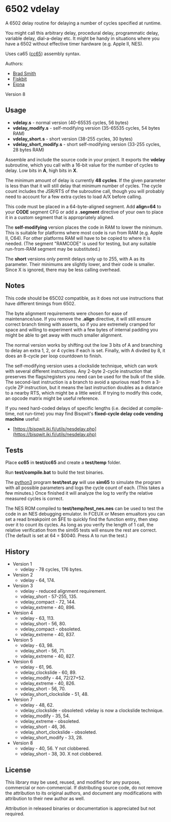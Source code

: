 # 6502 vdelay

A 6502 delay routine for delaying a number of cycles specified at runtime.

You might call this arbitrary delay, procedural delay, programmatic delay, variable delay, dial-a-delay etc.
 It might be handy in situations where you have a 6502 without effective timer hardware (e.g. Apple II, NES).

Uses ca65 ([cc65](https://cc65.github.io/)) assembly syntax.

Authors:
* [Brad Smith](http://rainwarrior.ca)
* [Fiskbit](https://forums.nesdev.com/viewtopic.php?p=257651#p257651)
* [Ejona](http://forums.nesdev.com/viewtopic.php?p=258154#p258154)

Version 8

## Usage

* **vdelay.s** - normal version (40-65535 cycles, 56 bytes)
* **vdelay_modify.s** - self-modifying version (35-65535 cycles, 54 bytes RAM)
* **vdelay_short.s** - short version (38-255 cycles, 30 bytes)
* **vdelay_short_modify.s** - short self-modifying version (33-255 cycles, 28 bytes RAM)

Assemble and include the source code in your project. It exports the **vdelay**
 subroutine, which you call with a 16-bit value for the number of cycles to delay.
 Low bits in **A**, high bits in **X**.

The minimum amount of delay is currently **48 cycles**.
 If the given parameter is less than that it will still delay that minimum number of cycles.
 The cycle count includes the JSR/RTS of the subroutine call,
 though you will probably need to account for a few extra cycles to load A/X before calling.

This code must be placed in a 64-byte-aligned segment. Add **align=64** to your **CODE** segment CFG
 or add a **.segment** directive of your own to place it in a custom segment that is appropriately aligned.

The **self-modifying** version places the code in RAM to lower the minimum.
 This is suitable for platforms where most code is run from RAM (e.g. Apple II, C64).
 For other platforms RAM will have to be copied to where it is needed.
 (The segment "RAMCODE" is used for testing, but any suitable run-from-RAM segment may be substituted.)

The **short** versions only permit delays only up to 255, with A as its parameter.
 Their minimums are slightly lower, and their code is smaller.
 Since X is ignored, there may be less calling overhead.

## Notes

This code should be 65C02 compatible, as it does not use instructions that have different timings from 6502.

The byte alignment requirements were chosen for ease of maintenance/use.
 If you remove the **.align** directive, it will still ensure correct branch timing with asserts,
 so if you are extremely cramped for space and willing to experiment with a few bytes of internal padding
 you might be able to get away with much smaller alignment.

The normal version works by shifting out the low 3 bits of A
 and branching to delay an extra 1, 2, or 4 cycles if each is set.
 Finally, with A divded by 8, it does an 8-cycle per loop countdown to finish.

The self-modifying version uses a clockslide technique, which can work with several different instructions.
 Any 2-byte 2-cycle instruction that preserves the flags/registers you need can be used for the bulk of the slide.
 The second-last instruction is a branch to avoid a spurious read from a 3-cycle ZP instruction,
 but it means the last instruction doubles as a distance to a nearby RTS, which might be a little weird.
 If trying to modify this code, an opcode matrix might be useful reference.

If you need hard-coded delays of specific lengths (i.e. decided at compile-time, not run-time)
 you may find Bisqwit's **fixed-cycle delay code vending machine** useful:

* [https://bisqwit.iki.fi/utils/nesdelay.php](https://bisqwit.iki.fi/utils/nesdelay.php)

## Tests

Place **cc65** in **test/cc65** and create a **test/temp** folder.

Run **test/compile.bat** to build the test binaries.

The [python3](https://www.python.org/) program **test/test.py** will use **sim65** to simulate the program
 with all possible parameters and logs the cycle count of each.
 (This takes a few minutes.)
 Once finished it will analyze the log to verify the relative measured cycles is correct.

The NES ROM compiled to **test/temp/test_nes.nes** can be used to test the code in an NES debugging emulator.
 In FCEUX or Mesen emualtors you can set a read breakpoint on $FE to quickly find the function entry,
 then step over it to count its cycles.
 As long as you verify the length of 1 call,
 the relative verification from the sim65 tests will ensure the rest are correct.
 (The default is set at 64 = $0040. Press A to run the test.)

## History

* Version 1
  * vdelay - 78 cycles, 176 bytes.
* Version 2
  * vdelay - 64, 174.
* Version 3
  * vdelay - reduced alignment requirement.
  * vdelay_short - 57-255, 135.
  * vdelay_compact - 72, 144.
  * vdelay_extreme - 40, 896.
* Version 4
  * vdelay - 63, 113.
  * vdelay_short - 56, 80.
  * vdelay_compact - obsoleted.
  * vdelay_extreme - 40, 837.
* Version 5
  * vdelay - 63, 98.
  * vdelay_short - 56, 71.
  * vdelay_extreme - 40, 827.
* Version 6
  * vdelay - 61, 96.
  * vdelay_clockslide - 60, 89.
  * vdelay_modify - 44, 72/27+52.
  * vdelay_extreme - 40, 826.
  * vdelay_short - 56, 70.
  * vdelay_short_clockslide - 51, 48.
* Version 7
  * vdelay - 48, 62.
  * vdelay_clockslide - obsoleted: vdelay is now a clockslide technique.
  * vdelay_modify - 35, 54.
  * vdelay_extreme - obsoleted.
  * vdelay_short - 46, 36.
  * vdelay_short_clockslide - obsoleted.
  * vdelay_short_modify - 33, 28.
* Version 8
  * vdelay - 40, 56. Y not clobbered.
  * vdelay_short - 38, 30. X not clobbered.

## License

This library may be used, reused, and modified for any purpose, commercial or non-commercial.
 If distributing source code, do not remove the attribution to its original authors,
 and document any modifications with attribution to their new author as well.

Attribution in released binaries or documentation is appreciated but not required.
